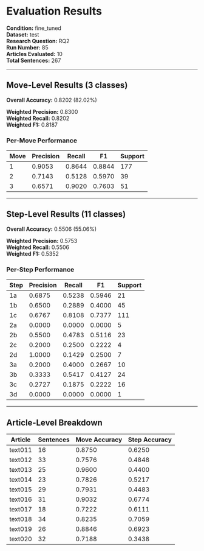 # Evaluation Results

**Condition:** fine_tuned  
**Dataset:** test  
**Research Question:** RQ2  
**Run Number:** 85  
**Articles Evaluated:** 10  
**Total Sentences:** 267  

---

## Move-Level Results (3 classes)

**Overall Accuracy:** 0.8202 (82.02%)  

**Weighted Precision:** 0.8300  
**Weighted Recall:** 0.8202  
**Weighted F1:** 0.8187  

### Per-Move Performance

| Move | Precision | Recall | F1 | Support |
|------|-----------|--------|----|---------|
| 1 | 0.9053 | 0.8644 | 0.8844 | 177 |
| 2 | 0.7143 | 0.5128 | 0.5970 | 39 |
| 3 | 0.6571 | 0.9020 | 0.7603 | 51 |

---

## Step-Level Results (11 classes)

**Overall Accuracy:** 0.5506 (55.06%)  

**Weighted Precision:** 0.5753  
**Weighted Recall:** 0.5506  
**Weighted F1:** 0.5352  

### Per-Step Performance

| Step | Precision | Recall | F1 | Support |
|------|-----------|--------|----|---------|
| 1a | 0.6875 | 0.5238 | 0.5946 | 21 |
| 1b | 0.6500 | 0.2889 | 0.4000 | 45 |
| 1c | 0.6767 | 0.8108 | 0.7377 | 111 |
| 2a | 0.0000 | 0.0000 | 0.0000 | 5 |
| 2b | 0.5500 | 0.4783 | 0.5116 | 23 |
| 2c | 0.2000 | 0.2500 | 0.2222 | 4 |
| 2d | 1.0000 | 0.1429 | 0.2500 | 7 |
| 3a | 0.2000 | 0.4000 | 0.2667 | 10 |
| 3b | 0.3333 | 0.5417 | 0.4127 | 24 |
| 3c | 0.2727 | 0.1875 | 0.2222 | 16 |
| 3d | 0.0000 | 0.0000 | 0.0000 | 1 |

---

## Article-Level Breakdown

| Article | Sentences | Move Accuracy | Step Accuracy |
|---------|-----------|---------------|---------------|
| text011 | 16 | 0.8750 | 0.6250 |
| text012 | 33 | 0.7576 | 0.4848 |
| text013 | 25 | 0.9600 | 0.4400 |
| text014 | 23 | 0.7826 | 0.5217 |
| text015 | 29 | 0.7931 | 0.4483 |
| text016 | 31 | 0.9032 | 0.6774 |
| text017 | 18 | 0.7222 | 0.6111 |
| text018 | 34 | 0.8235 | 0.7059 |
| text019 | 26 | 0.8846 | 0.6923 |
| text020 | 32 | 0.7188 | 0.3438 |
